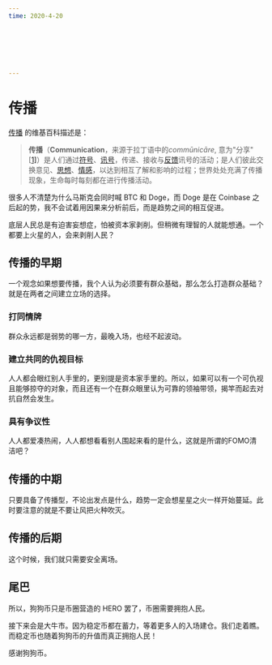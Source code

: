 ```yaml
---
time: 2020-4-20







---
```


# 传播

[传播](https://zh.wikipedia.org/wiki/%E4%BC%A0%E6%92%AD) 的维基百科描述是：

> **传播**（**Communication**，来源于拉丁语中的*commūnicāre*, 意为"分享"[[1\]](https://zh.wikipedia.org/wiki/传播#cite_note-1)）是人们通过[符号](https://zh.wikipedia.org/wiki/符号)、[讯号](https://zh.wikipedia.org/wiki/訊號)，传递、接收与[反馈](https://zh.wikipedia.org/wiki/反馈)讯号的活动；是人们彼此交换意见、[思想](https://zh.wikipedia.org/wiki/思想)、[情感](https://zh.wikipedia.org/wiki/情感)，以达到相互了解和影响的过程；世界处处充满了传播现象，生命每时每刻都在进行传播活动。

很多人不清楚为什么马斯克会同时喊 BTC 和 Doge，而 Doge 是在 Coinbase 之后起的势，我不会试着用因果来分析前后，而是趋势之间的相互促进。

底层人民总是有迫害妄想症，怕被资本家剥削。但稍微有理智的人就能想通。一个都要上火星的人，会来剥削人民？

## 传播的早期

一个观念如果想要传播，我个人认为必须要有群众基础，那么怎么打造群众基础？就是在两者之间建立立场的选择。

### 打同情牌

群众永远都是弱势的哪一方，最晚入场，也经不起波动。

### 建立共同的仇视目标

人人都会眼红别人手里的，更别提是资本家手里的。所以，如果可以有一个可仇视且能够掠夺的对象，而且还有一个在群众眼里认为可靠的领袖带领，揭竿而起去对抗自然会发生。

### 具有争议性

人人都爱凑热闹，人人都想看看别人围起来看的是什么，这就是所谓的FOMO清洁吧？

## 传播的中期

只要具备了传播型，不论出发点是什么，趋势一定会想星星之火一样开始蔓延。此时要注意的就是不要让风把火种吹灭。

## 传播的后期

这个时候，我们就只需要安全离场。

## 尾巴

所以，狗狗币只是币圈营造的 HERO 罢了，币圈需要拥抱人民。

接下来会是大牛市。因为稳定币都在蓄力，等着更多人的入场建仓。我们走着瞧。而稳定币也随着狗狗币的升值而真正拥抱人民！

感谢狗狗币。